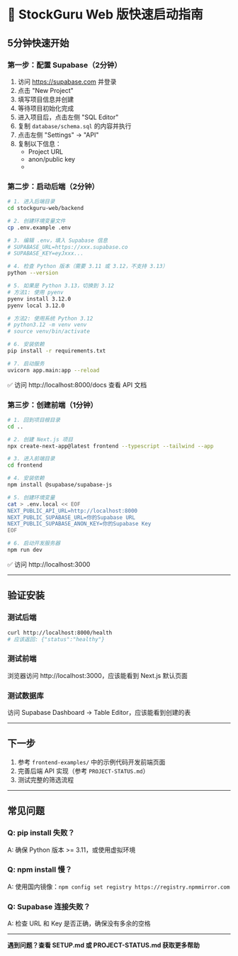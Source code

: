 # 🚀 StockGuru Web 版快速启动指南

## 5分钟快速开始

### 第一步：配置 Supabase（2分钟）

1. 访问 https://supabase.com 并登录
2. 点击 "New Project"
3. 填写项目信息并创建
4. 等待项目初始化完成
5. 进入项目后，点击左侧 "SQL Editor"
6. 复制 `database/schema.sql` 的内容并执行
7. 点击左侧 "Settings" → "API"
8. 复制以下信息：
   - Project URL
   - anon/public key
   - 

### 第二步：启动后端（2分钟）

```bash
# 1. 进入后端目录
cd stockguru-web/backend

# 2. 创建环境变量文件
cp .env.example .env

# 3. 编辑 .env，填入 Supabase 信息
# SUPABASE_URL=https://xxx.supabase.co
# SUPABASE_KEY=eyJxxx...

# 4. 检查 Python 版本（需要 3.11 或 3.12，不支持 3.13）
python --version

# 5. 如果是 Python 3.13，切换到 3.12
# 方法1: 使用 pyenv
pyenv install 3.12.0
pyenv local 3.12.0

# 方法2: 使用系统 Python 3.12
# python3.12 -m venv venv
# source venv/bin/activate

# 6. 安装依赖
pip install -r requirements.txt

# 7. 启动服务
uvicorn app.main:app --reload
```

✅ 访问 http://localhost:8000/docs 查看 API 文档

### 第三步：创建前端（1分钟）

```bash
# 1. 回到项目根目录
cd ..

# 2. 创建 Next.js 项目
npx create-next-app@latest frontend --typescript --tailwind --app

# 3. 进入前端目录
cd frontend

# 4. 安装依赖
npm install @supabase/supabase-js

# 5. 创建环境变量
cat > .env.local << EOF
NEXT_PUBLIC_API_URL=http://localhost:8000
NEXT_PUBLIC_SUPABASE_URL=你的Supabase URL
NEXT_PUBLIC_SUPABASE_ANON_KEY=你的Supabase Key
EOF

# 6. 启动开发服务器
npm run dev
```

✅ 访问 http://localhost:3000

---

## 验证安装

### 测试后端
```bash
curl http://localhost:8000/health
# 应该返回: {"status":"healthy"}
```

### 测试前端
浏览器访问 http://localhost:3000，应该能看到 Next.js 默认页面

### 测试数据库
访问 Supabase Dashboard → Table Editor，应该能看到创建的表

---

## 下一步

1. 参考 `frontend-examples/` 中的示例代码开发前端页面
2. 完善后端 API 实现（参考 `PROJECT-STATUS.md`）
3. 测试完整的筛选流程

---

## 常见问题

### Q: pip install 失败？
A: 确保 Python 版本 >= 3.11，或使用虚拟环境

### Q: npm install 慢？
A: 使用国内镜像：`npm config set registry https://registry.npmmirror.com`

### Q: Supabase 连接失败？
A: 检查 URL 和 Key 是否正确，确保没有多余的空格

---

**遇到问题？查看 SETUP.md 或 PROJECT-STATUS.md 获取更多帮助**
